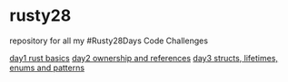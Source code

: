 # rusty28

repository for all my #Rusty28Days Code Challenges

[day1 rust basics](./rusty1day/1.md)
[day2 ownership and references](./rusty2day/2.md)
[day3 structs, lifetimes, enums and patterns](./rusty3day/3.md)
